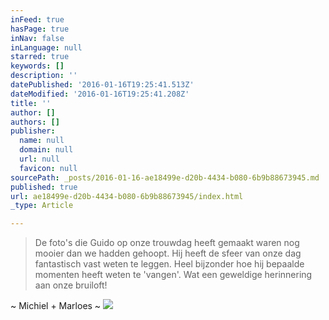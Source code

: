 ```yaml
---
inFeed: true
hasPage: true
inNav: false
inLanguage: null
starred: true
keywords: []
description: ''
datePublished: '2016-01-16T19:25:41.513Z'
dateModified: '2016-01-16T19:25:41.208Z'
title: ''
author: []
authors: []
publisher:
  name: null
  domain: null
  url: null
  favicon: null
sourcePath: _posts/2016-01-16-ae18499e-d20b-4434-b080-6b9b88673945.md
published: true
url: ae18499e-d20b-4434-b080-6b9b88673945/index.html
_type: Article

---
```

> De foto's die Guido op onze trouwdag heeft gemaakt waren nog mooier dan we hadden gehoopt.
> Hij heeft de sfeer van onze dag fantastisch vast weten te leggen.
> Heel bijzonder hoe hij bepaalde momenten heeft weten te 'vangen'.
> Wat een geweldige herinnering aan onze bruiloft!

~ Michiel + Marloes ~
![](https://the-grid-user-content.s3-us-west-2.amazonaws.com/3274489e-8418-4294-9c51-a87af3732ca0.jpg)